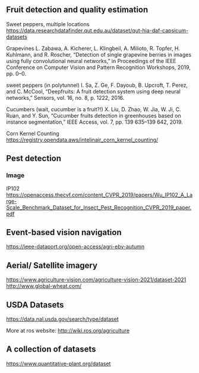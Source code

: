 ## Fruit detection and quality estimation
Sweet peppers, multiple locations
https://data.researchdatafinder.qut.edu.au/dataset/qut-hia-daf-capsicum-datasets

Grapevines
L. Zabawa, A. Kicherer, L. Klingbeil, A. Milioto, R. Topfer,
H. Kuhlmann, and R. Roscher, “Detection of single grapevine berries
in images using fully convolutional neural networks,” in Proceedings
of the IEEE Conference on Computer Vision and Pattern Recognition
Workshops, 2019, pp. 0–0.

sweet peppers (in polytunnel)
I. Sa, Z. Ge, F. Dayoub, B. Upcroft, T. Perez, and C. McCool,
“Deepfruits: A fruit detection system using deep neural networks,”
Sensors, vol. 16, no. 8, p. 1222, 2016.

Cucumbers (wait, cucumber is a fruit?!)
X. Liu, D. Zhao, W. Jia, W. Ji, C. Ruan, and Y. Sun, “Cucumber fruits
detection in greenhouses based on instance segmentation,” IEEE Access,
vol. 7, pp. 139 635–139 642, 2019.

Corn Kernel Counting 
https://registry.opendata.aws/intelinair_corn_kernel_counting/

## Pest detection
### Image
IP102 https://openaccess.thecvf.com/content_CVPR_2019/papers/Wu_IP102_A_Large-Scale_Benchmark_Dataset_for_Insect_Pest_Recognition_CVPR_2019_paper.pdf

## Event-based vision navigation
https://ieee-dataport.org/open-access/agri-ebv-autumn


## Aerial/ Satellite imagery

https://www.agriculture-vision.com/agriculture-vision-2021/dataset-2021
http://www.global-wheat.com/

## USDA Datasets
https://data.nal.usda.gov/search/type/dataset

More at ros website: http://wiki.ros.org/agriculture

## A collection of datasets
https://www.quantitative-plant.org/dataset   

